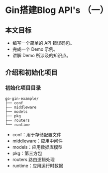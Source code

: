 # Gin搭建Blog API's （一）

## 本文目标
* 编写一个简单的 API 错误码包。
* 完成一个 Demo 示例。
* 讲解 Demo 所涉及的知识点。

## 介绍和初始化项目

### 初始化项目目录
```
go-gin-example/
├── conf
├── middleware
├── models
├── pkg
├── routers
└── runtime
```
* conf：用于存储配置文件
* middleware：应用中间件
* models：应用数据库模型
* pkg：第三方包
* routers 路由逻辑处理
* runtime：应用运行时数据